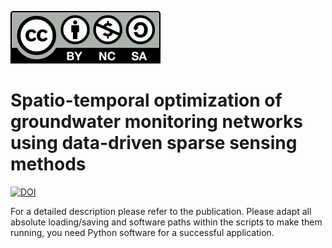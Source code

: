 
[![License](by-nc-sa.svg)](https://creativecommons.org/licenses/by-nc-sa/4.0/)


# Spatio-temporal optimization of groundwater monitoring networks using data-driven sparse sensing methods

[![DOI](https://zenodo.org/badge/DOI/10.5281/zenodo.5823616.svg)](https://doi.org/10.5281/zenodo.5823616)

For a detailed description please refer to the publication. Please adapt all absolute loading/saving and software paths within the scripts to make them running, you need Python software for a successful application. 
